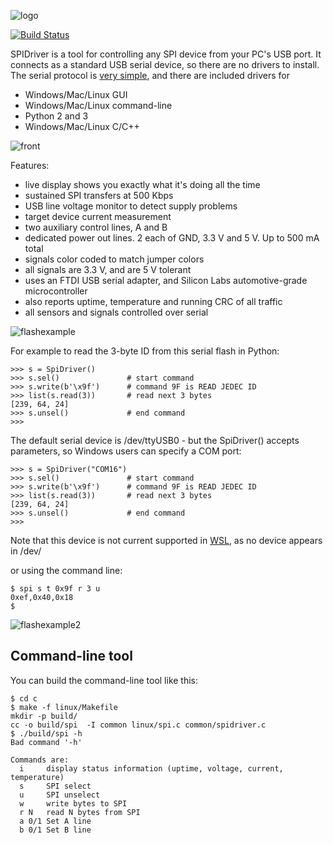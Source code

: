 ![logo](/images/logo.png)

[![Build Status](https://travis-ci.org/jamesbowman/spidriver.svg?branch=master)](https://travis-ci.org/jamesbowman/spidriver)

SPIDriver is a tool for controlling any SPI device from your PC's USB port.
It connects as a standard USB serial device, so there are no drivers to install.
The serial protocol is [very simple](/protocol.md),
and there are included drivers for

* Windows/Mac/Linux GUI
* Windows/Mac/Linux command-line
* Python 2 and 3
* Windows/Mac/Linux C/C++

![front](/images/DSC_1313a.JPG)

Features:

* live display shows you exactly what it's doing all the time
* sustained SPI transfers at 500 Kbps
* USB line voltage monitor to detect supply problems
* target device current measurement
* two auxiliary control lines, A and B
* dedicated power out lines. 2 each of GND, 3.3 V and 5 V. Up to 500 mA total
* signals color coded to match jumper colors
* all signals are 3.3 V, and are 5 V tolerant
* uses an FTDI USB serial adapter, and Silicon Labs automotive-grade microcontroller
* also reports uptime, temperature and running CRC of all traffic
* all sensors and signals controlled over serial

![flashexample](/images/DSC_1319a.JPG)

For example to read the 3-byte ID from this serial flash in Python:

    >>> s = SpiDriver()
    >>> s.sel()               # start command
    >>> s.write(b'\x9f')      # command 9F is READ JEDEC ID 
    >>> list(s.read(3))       # read next 3 bytes
    [239, 64, 24]
    >>> s.unsel()             # end command
    >>>

The default serial device is /dev/ttyUSB0 - but the SpiDriver() accepts parameters, so Windows users can specify a COM port:

    >>> s = SpiDriver("COM16")
    >>> s.sel()               # start command
    >>> s.write(b'\x9f')      # command 9F is READ JEDEC ID 
    >>> list(s.read(3))       # read next 3 bytes
    [239, 64, 24]
    >>> s.unsel()             # end command
    >>>

Note that this device is not current supported in [WSL](https://docs.microsoft.com/en-us/windows/wsl/about), as no device appears in /dev/

or using the command line:

    $ spi s t 0x9f r 3 u
    0xef,0x40,0x18
    $

![flashexample2](/images/DSC_1319b.JPG)

Command-line tool
-----------------

You can build the command-line tool like this:

    $ cd c
    $ make -f linux/Makefile 
    mkdir -p build/
    cc -o build/spi  -I common linux/spi.c common/spidriver.c
    $ ./build/spi -h
    Bad command '-h'

    Commands are:
      i     display status information (uptime, voltage, current, temperature)
      s     SPI select
      u     SPI unselect
      w     write bytes to SPI
      r N   read N bytes from SPI
      a 0/1 Set A line
      b 0/1 Set B line
